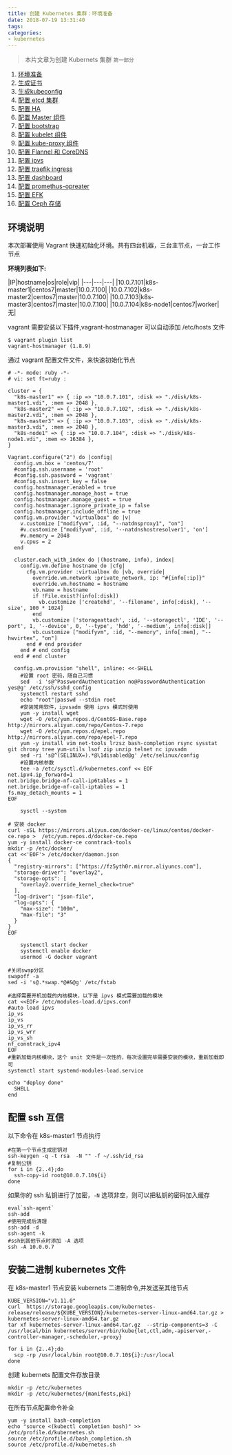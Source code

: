 ```yaml
---
title: 创建 Kubernetes 集群：环境准备
date: 2018-07-19 13:31:40
tags:
categories:
- kubernetes
---
```


> 本片文章为创建 Kubernets 集群 `第一部分`
1.  [环境准备](https://kuops.com/2018/07/19/deploy-kubernets-ha-01/)
2.  [生成证书](https://kuops.com/2018/07/19/deploy-kubernets-ha-02/)
3.  [生成kubeconfig](https://kuops.com/2018/07/19/deploy-kubernets-ha-03/)
4.  [配置 etcd 集群](https://kuops.com/2018/07/19/deploy-kubernets-ha-04/)
5.  [配置 HA](https://kuops.com/2018/07/19/deploy-kubernets-ha-05/)
6.  [配置 Master 组件](https://kuops.com/2018/07/19/deploy-kubernets-ha-06/)
7.  [配置 bootstrap](https://kuops.com/2018/07/19/deploy-kubernets-ha-07/)
8.  [配置 kubelet 组件](https://kuops.com/2018/07/19/deploy-kubernets-ha-08/)
9.  [配置 kube-proxy 组件](https://kuops.com/2018/07/19/deploy-kubernets-ha-09/)
10.  [配置 Flannel 和 CoreDNS](https://kuops.com/2018/07/19/deploy-kubernets-ha-10/)
11.  [配置 ipvs](https://kuops.com/2018/07/19/deploy-kubernets-ha-11/)
12.  [配置 traefik ingress](https://kuops.com/2018/07/19/deploy-kubernets-ha-12/)
13.  [配置 dashboard](https://kuops.com/2018/07/19/deploy-kubernets-ha-13/)
14.  [配置 promethus-opreater](https://kuops.com/2018/07/19/deploy-kubernets-ha-14/)
15.  [配置 EFK](https://kuops.com/2018/07/19/deploy-kubernets-ha-15/)
16.  [配置 Ceph 存储](https://kuops.com/2018/07/19/deploy-kubernets-ha-16/)



## 环境说明

本次部署使用 Vagrant 快速初始化环境。共有四台机器，三台主节点，一台工作节点

**环境列表如下:**

|IP|hostname|os|role|vip|
|---|---|---|
|10.0.7.101|k8s-master1|centos7|master|10.0.7.100|
|10.0.7.102|k8s-master2|centos7|master|10.0.7.100|
|10.0.7.103|k8s-master3|centos7|master|10.0.7.100|
|10.0.7.104|k8s-node1|centos7|worker|无|

vagrant 需要安装以下插件,vagrant-hostmanager 可以自动添加 /etc/hosts 文件

```
$ vagrant plugin list
vagrant-hostmanager (1.8.9)
```

通过 vagrant 配置文件文件，来快速初始化节点

```
# -*- mode: ruby -*-
# vi: set ft=ruby :

cluster = {
  "k8s-master1" => { :ip => "10.0.7.101", :disk => "./disk/k8s-master1.vdi", :mem => 2048 },
  "k8s-master2" => { :ip => "10.0.7.102", :disk => "./disk/k8s-master2.vdi", :mem => 2048 },
  "k8s-master3" => { :ip => "10.0.7.103", :disk => "./disk/k8s-master3.vdi", :mem => 2048 },
  "k8s-node1" => { :ip => "10.0.7.104", :disk => "./disk/k8s-node1.vdi", :mem => 16384 },
}

Vagrant.configure("2") do |config|
  config.vm.box = 'centos/7'
  #config.ssh.username = 'root'
  #config.ssh.password = 'vagrant'
  #config.ssh.insert_key = false
  config.hostmanager.enabled = true
  config.hostmanager.manage_host = true
  config.hostmanager.manage_guest = true
  config.hostmanager.ignore_private_ip = false
  config.hostmanager.include_offline = true
  config.vm.provider "virtualbox" do |v|
    v.customize ["modifyvm", :id, "--natdnsproxy1", "on"]
    #v.customize ["modifyvm", :id, '--natdnshostresolver1', 'on']
    #v.memory = 2048
    v.cpus = 2
  end

  cluster.each_with_index do |(hostname, info), index|
    config.vm.define hostname do |cfg|
      cfg.vm.provider :virtualbox do |vb, override|
        override.vm.network :private_network, ip: "#{info[:ip]}"
        override.vm.hostname = hostname
        vb.name = hostname
        if !File.exist?(info[:disk])
          vb.customize ['createhd', '--filename', info[:disk], '--size', 100 * 1024]
        end
        vb.customize ['storageattach', :id, '--storagectl', 'IDE', '--port', 1, '--device', 0, '--type', 'hdd', '--medium', info[:disk]]
        vb.customize ["modifyvm", :id, "--memory", info[:mem], "--hwvirtex", "on"]
      end # end provider
    end # end config
  end # end cluster

  config.vm.provision "shell", inline: <<-SHELL
    #设置 root 密码，随自己习惯
    sed  -i 's@^PasswordAuthentication no@PasswordAuthentication yes@g' /etc/ssh/sshd_config
    systemctl restart sshd
    echo "root"|passwd --stdin root
    #安装常用软件，ipvsadm 使用 ipvs 模式时使用
    yum -y install wget
    wget -O /etc/yum.repos.d/CentOS-Base.repo http://mirrors.aliyun.com/repo/Centos-7.repo
    wget -O /etc/yum.repos.d/epel.repo http://mirrors.aliyun.com/repo/epel-7.repo
    yum -y install vim net-tools lrzsz bash-completion rsync sysstat git chrony tree yum-utils lsof zip unzip telnet nc ipvsadm
    sed -ri 's@^(SELINUX=).*@\1disabled@g' /etc/selinux/config
    #设置内核参数
    tee -a /etc/sysctl.d/kubernetes.conf << EOF
net.ipv4.ip_forward=1
net.bridge.bridge-nf-call-ip6tables = 1
net.bridge.bridge-nf-call-iptables = 1
fs.may_detach_mounts = 1
EOF

    sysctl --system

# 安装 docker
curl -sSL https://mirrors.aliyun.com/docker-ce/linux/centos/docker-ce.repo >  /etc/yum.repos.d/docker-ce.repo
yum -y install docker-ce conntrack-tools
mkdir -p /etc/docker/
cat <<'EOF'> /etc/docker/daemon.json
{
  "registry-mirrors": ["https://fz5yth0r.mirror.aliyuncs.com"],
  "storage-driver": "overlay2",
  "storage-opts": [
    "overlay2.override_kernel_check=true"
  ],
  "log-driver": "json-file",
  "log-opts": {
    "max-size": "100m",
    "max-file": "3"
  }
}
EOF

    systemctl start docker
    systemctl enable docker
    usermod -G docker vagrant

#关闭swap分区
swapoff -a
sed -i 's@.*swap.*@#&@g' /etc/fstab

#选择需要开机加载的内核模块，以下是 ipvs 模式需要加载的模块
cat <<EOF> /etc/modules-load.d/ipvs.conf
#auto load ipvs
ip_vs
ip_vs
ip_vs_rr
ip_vs_wrr
ip_vs_sh
nf_conntrack_ipv4
EOF
#重新加载内核模块，这个 unit 文件是一次性的，每次设置完毕需要安装的模块，重新加载即可
systemctl start systemd-modules-load.service

echo "deploy done"
  SHELL
end
```

## 配置 ssh 互信

以下命令在 k8s-master1 节点执行
```
#在第一个节点生成密钥对
ssh-keygen -q -t rsa  -N "" -f ~/.ssh/id_rsa
#复制公钥
for i in {2..4};do
  ssh-copy-id root@10.0.7.10${i}
done
```
如果你的 ssh 私钥进行了加密，`-N` 选项非空，则可以把私钥的密码加入缓存
```
eval`ssh-agent`
ssh-add
#使用完成后清理
ssh-add -d
ssh-agent -k
#ssh到其他节点时添加 -A 选项
ssh -A 10.0.0.7
```

## 安装二进制 kubernetes 文件


在 k8s-master1 节点安装 kubernets 二进制命令,并发送至其他节点
```
KUBE_VERSION="v1.11.0"
curl  https://storage.googleapis.com/kubernetes-release/release/${KUBE_VERSION}/kubernetes-server-linux-amd64.tar.gz > kubernetes-server-linux-amd64.tar.gz
tar xf kubernetes-server-linux-amd64.tar.gz  --strip-components=3 -C /usr/local/bin kubernetes/server/bin/kube{let,ctl,adm,-apiserver,-controller-manager,-scheduler,-proxy}

for i in {2..4};do
  scp -rp /usr/local/bin root@10.0.7.10${i}:/usr/local
done
```

创建 kubernets 配置文件存放目录

```
mkdir -p /etc/kubernetes
mkdir -p /etc/kubernetes/{manifests,pki}
```

在所有节点配置命令补全
```
yum -y install bash-completion
echo "source <(kubectl completion bash)" >> /etc/profile.d/kubernetes.sh
source /etc/profile.d/bash_completion.sh
source /etc/profile.d/kubernetes.sh
```
